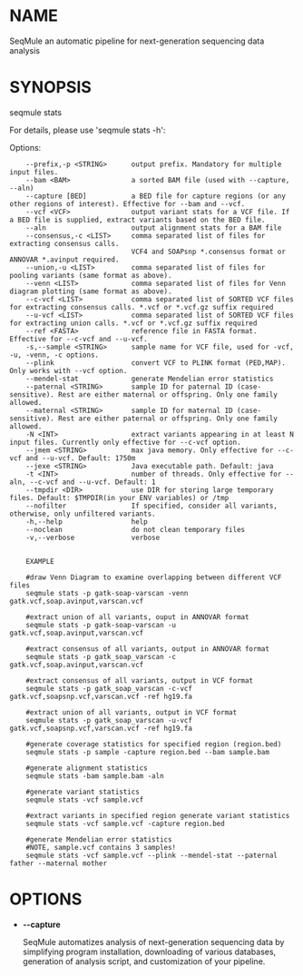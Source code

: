 # NAME

SeqMule an automatic pipeline for next-generation sequencing data analysis

# SYNOPSIS

seqmule stats <options>

For details, please use 'seqmule stats -h':

Options:

        --prefix,-p <STRING>      output prefix. Mandatory for multiple input files.
        --bam <BAM>               a sorted BAM file (used with --capture, --aln)
        --capture [BED]           a BED file for capture regions (or any other regions of interest). Effective for --bam and --vcf.
        --vcf <VCF>               output variant stats for a VCF file. If a BED file is supplied, extract variants based on the BED file.
        --aln                     output alignment stats for a BAM file
        --consensus,-c <LIST>     comma separated list of files for extracting consensus calls. 
                                  VCF4 and SOAPsnp *.consensus format or ANNOVAR *.avinput required.
        --union,-u <LIST>         comma separated list of files for pooling variants (same format as above).
        --venn <LIST>             comma separated list of files for Venn diagram plotting (same format as above).
        --c-vcf <LIST>            comma separated list of SORTED VCF files for extracting consensus calls. *.vcf or *.vcf.gz suffix required
        --u-vcf <LIST>            comma separated list of SORTED VCF files for extracting union calls. *.vcf or *.vcf.gz suffix required
        --ref <FASTA>             reference file in FASTA format. Effective for --c-vcf and --u-vcf.
        -s,--sample <STRING>      sample name for VCF file, used for -vcf, -u, -venn, -c options.
        --plink                   convert VCF to PLINK format (PED,MAP). Only works with --vcf option.
        --mendel-stat             generate Mendelian error statistics
        --paternal <STRING>       sample ID for paternal ID (case-sensitive). Rest are either maternal or offspring. Only one family allowed.
        --maternal <STRING>       sample ID for maternal ID (case-sensitive). Rest are either paternal or offspring. Only one family allowed.
        -N <INT>                  extract variants appearing in at least N input files. Currently only effective for --c-vcf option.
        --jmem <STRING>           max java memory. Only effective for --c-vcf and --u-vcf. Default: 1750m
        --jexe <STRING>           Java executable path. Default: java
        -t <INT>                  number of threads. Only effective for --aln, --c-vcf and --u-vcf. Default: 1
        --tmpdir <DIR>            use DIR for storing large temporary files. Default: $TMPDIR(in your ENV variables) or /tmp
        --nofilter                If specified, consider all variants, otherwise, only unfiltered variants.
        -h,--help                 help
        --noclean                 do not clean temporary files
        -v,--verbose              verbose


        EXAMPLE 

        #draw Venn Diagram to examine overlapping between different VCF files
        seqmule stats -p gatk-soap-varscan -venn gatk.vcf,soap.avinput,varscan.vcf

        #extract union of all variants, ouput in ANNOVAR format
        seqmule stats -p gatk-soap-varscan -u gatk.vcf,soap.avinput,varscan.vcf

        #extract consensus of all variants, output in ANNOVAR format
        seqmule stats -p gatk_soap_varscan -c gatk.vcf,soap.avinput,varscan.vcf

        #extract consensus of all variants, output in VCF format
        seqmule stats -p gatk_soap_varscan -c-vcf gatk.vcf,soapsnp.vcf,varscan.vcf -ref hg19.fa

        #extract union of all variants, output in VCF format
        seqmule stats -p gatk_soap_varscan -u-vcf  gatk.vcf,soapsnp.vcf,varscan.vcf -ref hg19.fa

        #generate coverage statistics for specified region (region.bed)
        seqmule stats -p sample -capture region.bed --bam sample.bam

        #generate alignment statistics
        seqmule stats -bam sample.bam -aln

        #generate variant statistics
        seqmule stats -vcf sample.vcf

        #extract variants in specified region generate variant statistics
        seqmule stats -vcf sample.vcf -capture region.bed

        #generate Mendelian error statistics
        #NOTE, sample.vcf contains 3 samples!
        seqmule stats -vcf sample.vcf --plink --mendel-stat --paternal father --maternal mother

# OPTIONS

- **--capture**

    SeqMule automatizes analysis of next-generation sequencing data by simplifying program installation, downloading of various databases, generation of analysis script, and customization of your pipeline.
